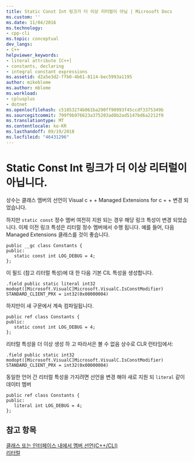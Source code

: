 ```yaml
---
title: Static Const Int 링크가 더 이상 리터럴이 아님 | Microsoft Docs
ms.custom: ''
ms.date: 11/04/2016
ms.technology:
- cpp-cli
ms.topic: conceptual
dev_langs:
- C++
helpviewer_keywords:
- literal attribute [C++]
- constants, declaring
- integral constant expressions
ms.assetid: d2a5e3d2-ffb0-4b61-8114-bec5993a1195
author: mikeblome
ms.author: mblome
ms.workload:
- cplusplus
- dotnet
ms.openlocfilehash: c51853274b061ba290ff90993f45ccdf3375349b
ms.sourcegitcommit: 799f9b976623a375203ad8b2ad5147bd6a2212f0
ms.translationtype: MT
ms.contentlocale: ko-KR
ms.lasthandoff: 09/19/2018
ms.locfileid: "46431296"
---
```

# <a name="static-const-int-linkage-is-no-longer-literal"></a>Static Const Int 링크가 더 이상 리터럴이 아닙니다.

상수는 클래스 멤버의 선언이 Visual c + + Managed Extensions for c + + 변경 되었습니다.

하지만 `static const` 정수 멤버 여전히 지원 되는 경우 해당 링크 특성이 변경 되었습니다. 이제 이전 링크 특성은 리터럴 정수 멤버에서 수행 됩니다. 예를 들어, 다음 Managed Extensions 클래스를 것이 좋습니다.

```
public __gc class Constants {
public:
   static const int LOG_DEBUG = 4;
};
```

이 필드 (참고 리터럴 특성)에 대 한 다음 기본 CIL 특성을 생성합니다.

```
.field public static literal int32
modopt([Microsoft.VisualC]Microsoft.VisualC.IsConstModifier) STANDARD_CLIENT_PRX = int32(0x00000004)
```

하지만이 새 구문에서 계속 컴파일됩니다.

```
public ref class Constants {
public:
   static const int LOG_DEBUG = 4;
};
```

리터럴 특성을 더 이상 생성 하 고 따라서은 볼 수 없음 상수로 CLR 런타임에서:

```
.field public static int32 modopt([Microsoft.VisualC]Microsoft.VisualC.IsConstModifier) STANDARD_CLIENT_PRX = int32(0x00000004)
```

동일한 언어 간 리터럴 특성을 가지려면 선언을 변경 해야 새로 지원 되 `literal` 같이 데이터 멤버

```
public ref class Constants {
public:
   literal int LOG_DEBUG = 4;
};
```

## <a name="see-also"></a>참고 항목

[클래스 또는 인터페이스 내에서 멤버 선언(C++/CLI)](../dotnet/member-declarations-within-a-class-or-interface-cpp-cli.md)<br/>
[리터럴](../windows/literal-cpp-component-extensions.md)
